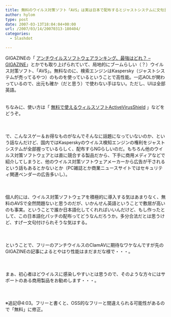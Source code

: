```yaml
---
title: 無料のウイルス対策ソフト「AVS」は実は日本で配布するとジャストシステムに文句言われるらしい。
author: hylom
type: post
date: 2007-03-13T18:04:04+00:00
url: /2007/03/14/20070313-180404/
categories:
  - Slashdot

---
```

GIGAZINEの「 [アンチウイルスソフトウェアランキング、最強はどれ？ &#8211; GIGAZINE][1]」とかでも取り上げられていて、局地的にブームらしい（？）ウイルス対策ソフト、「AVS」。無料なのに、検索エンジンはKaspersky（ジャストシステムが売ってるやつ）のものを使っているということで高性能。一応AOLが関わっているので、出元も確か（だと思う）で使わない手はない。ただし、UIは全部英語。  
</br>   
ちなみに、使い方は「   [無料で使えるウィルスソフトActiveVirusShield][2] 」などをどうぞ。</br>  
</br>   
で、こんなスゲー＆お得なものがなんでそんなに話題になっていないのか、という話なんだけど、国内ではKasperskyのウイルス検知エンジンの権利をジャストシステムが全部握っているらしく、配布すらNGらしいのだ。もちろん他のウイルス対策ソフトウェアとは直に競合する製品だから、下手に商用メディアなどで紹介してしまうと、他のウイルス対策ソフトウェアメーカーから広告が干されるという話もあるとかないとか（PC雑誌とか商業ニュースサイトではセキュリティ関連ベンダーの広告多いし）。</br>  
</br>   
個人的には、ウイルス対策ソフトウェアを積極的に導入する気はあまりなく、無料のAVSで全然問題ないと思うのだが、いかんせん英語ということで敷居が高いのも事実。ということで誰か日本語化してくれればいいんだけど、もし作ったとして、この日本語化パッチの配布ってどうなんだろうか。多分合法だとは思うけど、すげー文句付けられそうな気はする。</br>  
</br>   
ということで、フリーのアンチウイルスのClamAVに期待なワケなんですが先のGIGAZINEの記事によるとやはり性能はまだまだな様で・・・。</br>  
</br>   
まぁ、初心者ほどウイルスに感染しやすいとは思うので、そのような方々にはサポートのある商用製品をお勧めします・・・。</br>  
</br>   
※追記@4:03。フリーと書くと、OSS的なフリーと間違えられる可能性があるので「無料」に修正。</br>

 [1]: http://gigazine.net/index.php?/news/comments/20060905_antivirus/
 [2]: http://pasoall.net/avs.htm